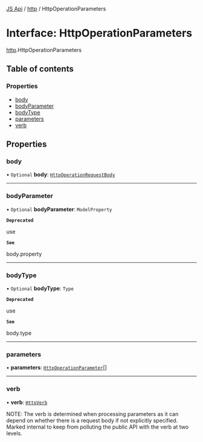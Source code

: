 [JS Api](../index.md) / [http](../modules/http.md) / HttpOperationParameters

# Interface: HttpOperationParameters

[http](../modules/http.md).HttpOperationParameters

## Table of contents

### Properties

- [body](http.HttpOperationParameters.md#body)
- [bodyParameter](http.HttpOperationParameters.md#bodyparameter)
- [bodyType](http.HttpOperationParameters.md#bodytype)
- [parameters](http.HttpOperationParameters.md#parameters)
- [verb](http.HttpOperationParameters.md#verb)

## Properties

### body

• `Optional` **body**: [`HttpOperationRequestBody`](http.HttpOperationRequestBody.md)

___

### bodyParameter

• `Optional` **bodyParameter**: `ModelProperty`

**`Deprecated`**

use

**`See`**

body.property

___

### bodyType

• `Optional` **bodyType**: `Type`

**`Deprecated`**

use

**`See`**

body.type

___

### parameters

• **parameters**: [`HttpOperationParameter`](../modules/http.md#httpoperationparameter)[]

___

### verb

• **verb**: [`HttpVerb`](../modules/http.md#httpverb)

NOTE: The verb is determined when processing parameters as it can
depend on whether there is a request body if not explicitly specified.
Marked internal to keep from polluting the public API with the verb at
two levels.
